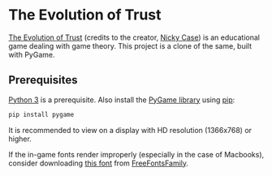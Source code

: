 # The Evolution of Trust

[The Evolution of Trust](https://ncase.me/trust/) (credits to the creator, [Nicky Case](https://ncase.me/)) is an educational game dealing with game theory. This project is a clone of the same, built with PyGame.

## Prerequisites

[Python 3](https://www.python.org/downloads/) is a prerequisite. Also install the [PyGame library](https://www.pygame.org/wiki/GettingStarted) using [pip](https://pypi.org/project/pip/):

```bash
pip install pygame
```

It is recommended to view on a display with HD resolution (1366x768) or higher.

If the in-game fonts render improperly (especially in the case of Macbooks), consider downloading [this font](https://freefontsfamily.com/bahnschrift-font-free-download/) from [FreeFontsFamily](https://freefontsfamily.com/).
